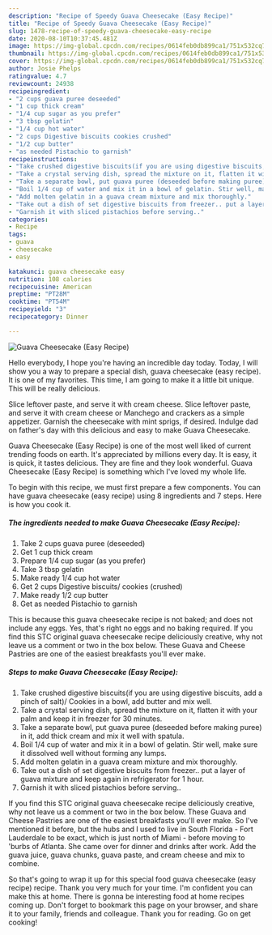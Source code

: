 ```yaml
---
description: "Recipe of Speedy Guava Cheesecake (Easy Recipe)"
title: "Recipe of Speedy Guava Cheesecake (Easy Recipe)"
slug: 1478-recipe-of-speedy-guava-cheesecake-easy-recipe
date: 2020-08-10T10:37:45.481Z
image: https://img-global.cpcdn.com/recipes/0614feb0db899ca1/751x532cq70/guava-cheesecake-easy-recipe-recipe-main-photo.jpg
thumbnail: https://img-global.cpcdn.com/recipes/0614feb0db899ca1/751x532cq70/guava-cheesecake-easy-recipe-recipe-main-photo.jpg
cover: https://img-global.cpcdn.com/recipes/0614feb0db899ca1/751x532cq70/guava-cheesecake-easy-recipe-recipe-main-photo.jpg
author: Josie Phelps
ratingvalue: 4.7
reviewcount: 24938
recipeingredient:
- "2 cups guava puree deseeded"
- "1 cup thick cream"
- "1/4 cup sugar as you prefer"
- "3 tbsp gelatin"
- "1/4 cup hot water"
- "2 cups Digestive biscuits cookies crushed"
- "1/2 cup butter"
- "as needed Pistachio to garnish"
recipeinstructions:
- "Take crushed digestive biscuits(if you are using digestive biscuits, add a pinch of salt)/ Cookies in a bowl, add butter and mix well."
- "Take a crystal serving dish, spread the mixture on it, flatten it with your palm and keep it in freezer for 30 minutes."
- "Take a separate bowl, put guava puree (deseeded before making puree) in it, add thick cream and mix it well with spatula."
- "Boil 1/4 cup of water and mix it in a bowl of gelatin. Stir well, make sure it dissolved well without forming any lumps."
- "Add molten gelatin in a guava cream mixture and mix thoroughly."
- "Take out a dish of set digestive biscuits from freezer.. put a layer of guava mixture and keep again in refrigerator for 1 hour."
- "Garnish it with sliced pistachios before serving.."
categories:
- Recipe
tags:
- guava
- cheesecake
- easy

katakunci: guava cheesecake easy 
nutrition: 108 calories
recipecuisine: American
preptime: "PT28M"
cooktime: "PT54M"
recipeyield: "3"
recipecategory: Dinner

---
```



![Guava Cheesecake (Easy Recipe)](https://img-global.cpcdn.com/recipes/0614feb0db899ca1/751x532cq70/guava-cheesecake-easy-recipe-recipe-main-photo.jpg)

Hello everybody, I hope you're having an incredible day today. Today, I will show you a way to prepare a special dish, guava cheesecake (easy recipe). It is one of my favorites. This time, I am going to make it a little bit unique. This will be really delicious.

Slice leftover paste, and serve it with cream cheese. Slice leftover paste, and serve it with cream cheese or Manchego and crackers as a simple appetizer. Garnish the cheesecake with mint sprigs, if desired. Indulge dad on father&#39;s day with this delicious and easy to make Guava Cheesecake.

Guava Cheesecake (Easy Recipe) is one of the most well liked of current trending foods on earth. It's appreciated by millions every day. It is easy, it is quick, it tastes delicious. They are fine and they look wonderful. Guava Cheesecake (Easy Recipe) is something which I've loved my whole life.


To begin with this recipe, we must first prepare a few components. You can have guava cheesecake (easy recipe) using 8 ingredients and 7 steps. Here is how you cook it.

<!--inarticleads1-->

##### The ingredients needed to make Guava Cheesecake (Easy Recipe):

1. Take 2 cups guava puree (deseeded)
1. Get 1 cup thick cream
1. Prepare 1/4 cup sugar (as you prefer)
1. Take 3 tbsp gelatin
1. Make ready 1/4 cup hot water
1. Get 2 cups Digestive biscuits/ cookies (crushed)
1. Make ready 1/2 cup butter
1. Get as needed Pistachio to garnish


This is because this guava cheesecake recipe is not baked; and does not include any eggs. Yes, that&#39;s right no eggs and no baking required. If you find this STC original guava cheesecake recipe deliciously creative, why not leave us a comment or two in the box below. These Guava and Cheese Pastries are one of the easiest breakfasts you&#39;ll ever make. 

<!--inarticleads2-->

##### Steps to make Guava Cheesecake (Easy Recipe):

1. Take crushed digestive biscuits(if you are using digestive biscuits, add a pinch of salt)/ Cookies in a bowl, add butter and mix well.
1. Take a crystal serving dish, spread the mixture on it, flatten it with your palm and keep it in freezer for 30 minutes.
1. Take a separate bowl, put guava puree (deseeded before making puree) in it, add thick cream and mix it well with spatula.
1. Boil 1/4 cup of water and mix it in a bowl of gelatin. Stir well, make sure it dissolved well without forming any lumps.
1. Add molten gelatin in a guava cream mixture and mix thoroughly.
1. Take out a dish of set digestive biscuits from freezer.. put a layer of guava mixture and keep again in refrigerator for 1 hour.
1. Garnish it with sliced pistachios before serving..


If you find this STC original guava cheesecake recipe deliciously creative, why not leave us a comment or two in the box below. These Guava and Cheese Pastries are one of the easiest breakfasts you&#39;ll ever make. So I&#39;ve mentioned it before, but the hubs and I used to live in South Florida - Fort Lauderdale to be exact, which is just north of Miami - before moving to &#39;burbs of Atlanta. She came over for dinner and drinks after work. Add the guava juice, guava chunks, guava paste, and cream cheese and mix to combine. 

So that's going to wrap it up for this special food guava cheesecake (easy recipe) recipe. Thank you very much for your time. I'm confident you can make this at home. There is gonna be interesting food at home recipes coming up. Don't forget to bookmark this page on your browser, and share it to your family, friends and colleague. Thank you for reading. Go on get cooking!
